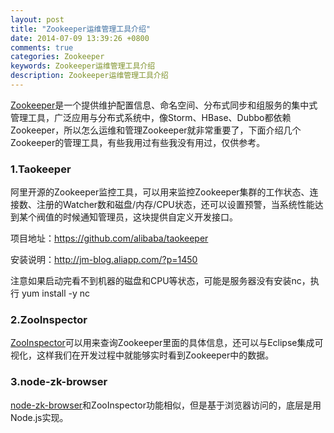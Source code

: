 ```yaml
---
layout: post
title: "Zookeeper运维管理工具介绍"
date: 2014-07-09 13:39:26 +0800
comments: true
categories: Zookeeper
keywords: Zookeeper运维管理工具介绍
description: Zookeeper运维管理工具介绍
---
```

[Zookeeper](http://zookeeper.apache.org/)是一个提供维护配置信息、命名空间、分布式同步和组服务的集中式管理工具，广泛应用与分布式系统中，像Storm、HBase、Dubbo都依赖Zookeeper，所以怎么运维和管理Zookeeper就非常重要了，下面介绍几个Zookeeper的管理工具，有些我用过有些我没有用过，仅供参考。
<!--more-->
### 1.Taokeeper ###
阿里开源的Zookeeper监控工具，可以用来监控Zookeeper集群的工作状态、连接数、注册的Watcher数和磁盘/内存/CPU状态，还可以设置预警，当系统性能达到某个阀值的时候通知管理员，这块提供自定义开发接口。

项目地址：https://github.com/alibaba/taokeeper  

安装说明：http://jm-blog.aliapp.com/?p=1450  

注意如果启动完看不到机器的磁盘和CPU等状态，可能是服务器没有安装nc，执行 yum install -y nc

### 2.ZooInspector ###
[ZooInspector](http://www.taobaotesting.com/blogs/qa?bid=15305)可以用来查询Zookeeper里面的具体信息，还可以与Eclipse集成可视化，这样我们在开发过程中就能够实时看到Zookeeper中的数据。

### 3.node-zk-browser ###
[node-zk-browser](https://github.com/killme2008/node-zk-browser)和ZooInspector功能相似，但是基于浏览器访问的，底层是用Node.js实现。

